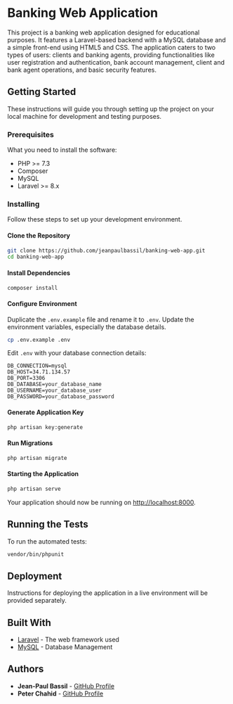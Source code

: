# Banking Web Application

This project is a banking web application designed for educational purposes. It features a Laravel-based backend with a MySQL database and a simple front-end using HTML5 and CSS. The application caters to two types of users: clients and banking agents, providing functionalities like user registration and authentication, bank account management, client and bank agent operations, and basic security features.

## Getting Started

These instructions will guide you through setting up the project on your local machine for development and testing purposes.

### Prerequisites

What you need to install the software:

- PHP >= 7.3
- Composer
- MySQL
- Laravel >= 8.x

### Installing

Follow these steps to set up your development environment.

#### Clone the Repository

```bash
git clone https://github.com/jeanpaulbassil/banking-web-app.git
cd banking-web-app
```

#### Install Dependencies

```bash
composer install
```

#### Configure Environment

Duplicate the `.env.example` file and rename it to `.env`. Update the environment variables, especially the database details.

```bash
cp .env.example .env
```

Edit `.env` with your database connection details:

```plaintext
DB_CONNECTION=mysql
DB_HOST=34.71.134.57
DB_PORT=3306
DB_DATABASE=your_database_name
DB_USERNAME=your_database_user
DB_PASSWORD=your_database_password
```

#### Generate Application Key

```bash
php artisan key:generate
```

#### Run Migrations

```bash
php artisan migrate
```

#### Starting the Application

```bash
php artisan serve
```

Your application should now be running on [http://localhost:8000](http://localhost:8000).

## Running the Tests

To run the automated tests:

```bash
vendor/bin/phpunit
```

## Deployment

Instructions for deploying the application in a live environment will be provided separately.

## Built With

- [Laravel](https://laravel.com/) - The web framework used
- [MySQL](https://www.mysql.com/) - Database Management

## Authors

- **Jean-Paul Bassil** - [GitHub Profile](https://github.com/jeanpaulbassil)
- **Peter Chahid** - [GitHub Profile](https://github.com/pdaaboul)
